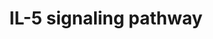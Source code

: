 ---
annotations:
- id: PW:0000969
  parent: signaling pathway
  type: Pathway Ontology
  value: interleukin-5 signaling pathway
authors:
- A.Pandey
- MaintBot
- Khanspers
- Christine Chichester
- Eweitz
citedin:
- link: 10.1038/mtm.2014.7
  title: Proteomic profiling of salivary gland after nonviral gene transfer mediated
    by conventional plasmids and minicircles (2014)
- link: 10.3390/nu17050757
  title: Isoschaftoside in Fig Leaf Tea Alleviates Nonalcoholic Fatty Liver Disease
    in Mice via the Regulation of Macrophage Polarity (2025)
- link: 10.1016/j.forsciint.2016.06.027
  title: Simultaneous time course analysis of multiple markers based on DNA microarray
    in incised wound in skeletal muscle for wound aging (2016)
description: ''
last-edited: 2021-05-23
organisms:
- Mus musculus
redirect_from:
- /index.php/Pathway:WP151
- /instance/WP151
- /instance/WP151_r117905
revision: r117905
schema-jsonld:
- '@context': https://schema.org/
  '@id': https://wikipathways.github.io/pathways/WP151.html
  '@type': Dataset
  creator:
    '@type': Organization
    name: WikiPathways
  description: ''
  keywords:
  - Akt1
  - Alox5
  - Alox5ap
  - Atf2
  - Bax
  - Btk
  - CSF2RB
  - Cbl
  - Ccnd3
  - Cdkn1b
  - Crkl
  - Csf2rb
  - Ctnnb1
  - Dnm2
  - Elk1
  - Foxo3
  - Grb2
  - Gsk3a
  - Gsk3b
  - Hck
  - Hcls1
  - Hras1
  - Icam1
  - Il2rb
  - Il5
  - Il5ra
  - Itgam
  - Itgb2
  - Jak1
  - Jak2
  - Jun
  - Kras
  - Lyn
  - Map2k2
  - Mapk1
  - Mapk14
  - Mapk3
  - Mapk9
  - Nfkb1
  - Nfkbia
  - Pik3cg
  - Pik3r1
  - Pik3r2
  - Pim1
  - Pla2g4a
  - Prkcb
  - Prkcd
  - Ptk2b
  - Ptpn11
  - Ptpn6
  - Rac1
  - Raf1
  - Rap1gap
  - Rapgef1
  - Rps6ka1
  - Sdcbp
  - Sh2b2
  - Shc1
  - Shc2
  - Socs1
  - Sox4
  - Stat1
  - Stat3
  - Stat5a
  - Stat5b
  - Syk
  - Unc119
  - Vav1
  - Ywhaz
  license: CC0
  name: IL-5 signaling pathway
seo: CreativeWork
title: IL-5 signaling pathway
wpid: WP151
---